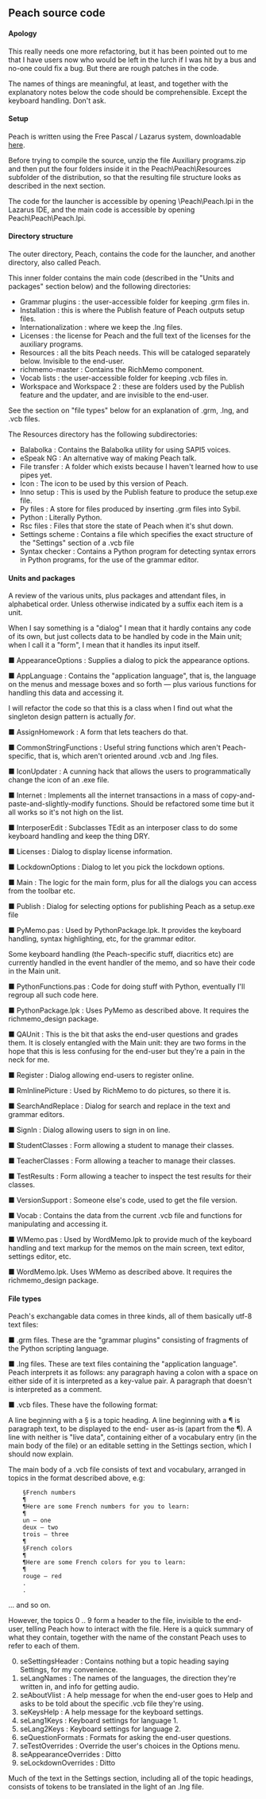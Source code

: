 ## Peach source code


#### Apology

This really needs one more refactoring, but it has been pointed out to me that I have
users now who would be left in the lurch if I was hit by a bus and no-one could fix a
bug. But there are rough patches in the code.

The names of things are meaningful, at least, and together with the explanatory notes
below the code should be comprehensible. Except the keyboard handling. Don't ask.


#### Setup

Peach is written using the Free Pascal / Lazarus system, downloadable [here](https://sourceforge.net/projects/lazarus/).

Before trying to compile the source, unzip the file Auxiliary programs.zip and then put the four folders inside it in the Peach\Peach\Resources subfolder of the distribution, so that the resulting file structure looks as described in the next section.

The code for the launcher is accessible by opening \Peach\Peach.lpi in the Lazarus IDE, and the main code is accessible by opening Peach\Peach\Peach.lpi.


#### Directory structure

The outer directory, Peach, contains the code for the launcher, and another directory, also called Peach.

This inner folder contains the main code (described in the "Units and packages" section below) and the following directories:

- Grammar plugins : the user-accessible folder for keeping .grm files in.
- Installation : this is where the Publish feature of Peach outputs setup files.
- Internationalization : where we keep the .lng files.
- Licenses : the license for Peach and the full text of the licenses for the auxiliary programs.
- Resources : all the bits Peach needs. This will be cataloged separately below. Invisible to the end-user.
- richmemo-master : Contains the RichMemo component.
- Vocab lists : the user-accessible folder for keeping .vcb files in.
- Workspace and Workspace 2 : these are folders used by the Publish feature and the updater, and are invisible to the end-user.

See the section on "file types" below for an explanation of .grm, .lng, and .vcb files.

The Resources directory has the following subdirectories:

- Balabolka : Contains the Balabolka utility for using SAPI5 voices.
- eSpeak NG : An alternative way of making Peach talk.
- File transfer : A folder which exists because I haven't learned how to use pipes yet.
- Icon : The icon to be used by this version of Peach.
- Inno setup : This is used by the Publish feature to produce the setup.exe file.
- Py files : A store for files produced by inserting .grm files into Sybil.
- Python : Literally Python.
- Rsc files : Files that store the state of Peach when it's shut down.
- Settings scheme : Contains a file which specifies the exact structure of the "Settings" section of a .vcb file
- Syntax checker : Contains a Python program for detecting syntax errors in Python programs, for the use of the grammar editor.


#### Units and packages

A review of the various units, plus packages and attendant files, in
alphabetical order. Unless otherwise indicated by a suffix each item is a unit.

When I say something is a "dialog" I mean that it hardly contains any code of
its own, but just collects data to be handled by code in the Main unit; when
I call it a "form", I mean that it handles its input itself.

■ AppearanceOptions : Supplies a dialog to pick the appearance options.

■ AppLanguage : Contains the "application language", that is, the language on
  the menus and message boxes and so forth — plus various functions for
  handling this data and accessing it.

  I will refactor the code so that this is a class when I find out what the
  singleton design pattern is actually *for*.

■ AssignHomework : A form that lets teachers do that.

■ CommonStringFunctions : Useful string functions which aren't Peach-specific,
  that is, which aren't oriented around .vcb and .lng files.

■ IconUpdater : A cunning hack that allows the users to programmatically change
  the icon of an .exe file.

■ Internet : Implements all the internet transactions in a mass of copy-and-
  paste-and-slightly-modify functions. Should be refactored some time but it all
  works so it's not high on the list.

■ InterposerEdit : Subclasses TEdit as an interposer class to do some keyboard
  handling and keep the thing DRY.

■ Licenses : Dialog to display license information.

■ LockdownOptions : Dialog to let you pick the lockdown options.

■ Main : The logic for the main form, plus for all the dialogs you can
  access from the toolbar etc.

■ Publish : Dialog for selecting options for publishing Peach as a setup.exe
  file

■ PyMemo.pas : Used by PythonPackage.lpk. It provides the keyboard handling,
  syntax highlighting, etc, for the grammar editor.

  Some keyboard handling (the Peach-specific stuff, diacritics etc) are
  currently handled in the event handler of the memo, and so have their code in
  the Main unit.

■ PythonFunctions.pas : Code for doing stuff with Python, eventually I'll regroup
  all such code here.

■ PythonPackage.lpk : Uses PyMemo as described above. It requires the
  richmemo_design package.

■ QAUnit : This is the bit that asks the end-user questions and grades them. It
  is closely entangled with the Main unit: they are two forms in the hope that
  this is less confusing for the end-user but they're a pain in the neck for me.

■ Register : Dialog allowing end-users to register online.

■ RmInlinePicture : Used by RichMemo to do pictures, so there it is.

■ SearchAndReplace : Dialog for search and replace in the text and grammar
  editors.

■ SignIn : Dialog allowing users to sign in on line.

■ StudentClasses : Form allowing a student to manage their classes.

■ TeacherClasses : Form allowing a teacher to manage their classes.

■ TestResults : Form allowing a teacher to inspect the test results for their
  classes.

■ VersionSupport : Someone else's code, used to get the file version.

■ Vocab : Contains the data from the current .vcb file and functions for
  manipulating and accessing it.

■ WMemo.pas : Used by WordMemo.lpk to provide much of the keyboard handling
  and text markup for the memos on the main screen, text editor, settings
  editor, etc.

■ WordMemo.lpk. Uses WMemo as described above. It requires the
  richmemo_design package.         


#### File types

Peach's exchangable data comes in three kinds, all of them basically utf-8
text files:

■ .grm files. These are the "grammar plugins" consisting of fragments of
  the Python scripting language.

■ .lng files. These are text files containing the "application language".
  Peach interprets it as follows: any paragraph having a colon with a space
  on either side of it is interpreted as a key-value pair. A paragraph that
  doesn't is interpreted as a comment.

■ .vcb files. These have the following format:

  A line beginning with a § is a topic heading.
  A line beginning with a ¶ is paragraph text, to be displayed to the end-
  user as-is (apart from the ¶).
  A line with neither is "live data", containing either of a vocabulary entry
  (in the main body of the file) or an editable setting in the Settings
  section, which I should now explain.

  The main body of a .vcb file consists of text and vocabulary, arranged in
  topics in the format described above, e.g:

        §French numbers
        ¶
        ¶Here are some French numbers for you to learn:
        ¶
        un — one
        deux — two
        trois — three
        ¶
        §French colors
        ¶
        ¶Here are some French colors for you to learn:
        ¶
        rouge — red
        .
        .

  ... and so on.

  However, the topics 0 .. 9 form a header to the file, invisible to the end-
  user, telling Peach how to interact with the file. Here is a quick summary of
  what they contain, together with the name of the constant Peach uses to refer
  to each of them.

0. seSettingsHeader : Contains nothing but a topic heading saying Settings, for my convenience.
1. seLangNames : The names of the languages, the direction they're written in, and info for getting audio.
2. seAboutVlist : A help message for when the end-user goes to Help and asks to be told about the specific .vcb file they're using.
3. seKeysHelp : A help message for the keyboard settings.
4. seLang1Keys : Keyboard settings for language 1.
5. seLang2Keys : Keyboard settings for language 2.
6. seQuestionFormats : Formats for asking the end-user questions.
7. seTestOverrides : Override the user's choices in the Options menu.
8. seAppearanceOverrides : Ditto
9. seLockdownOverrides : Ditto

  Much of the text in the Settings section, including all of the topic headings,
  consists of tokens to be translated in the light of an .lng file.
